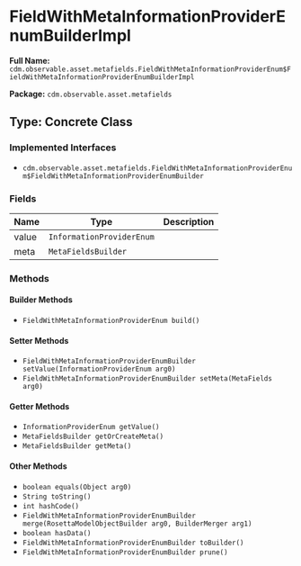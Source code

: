 # FieldWithMetaInformationProviderEnumBuilderImpl

**Full Name:** `cdm.observable.asset.metafields.FieldWithMetaInformationProviderEnum$FieldWithMetaInformationProviderEnumBuilderImpl`

**Package:** `cdm.observable.asset.metafields`

## Type: Concrete Class

### Implemented Interfaces

- `cdm.observable.asset.metafields.FieldWithMetaInformationProviderEnum$FieldWithMetaInformationProviderEnumBuilder`

### Fields

| Name | Type | Description |
|------|------|-------------|
| value | `InformationProviderEnum` |  |
| meta | `MetaFieldsBuilder` |  |

### Methods

#### Builder Methods

- `FieldWithMetaInformationProviderEnum build()`

#### Setter Methods

- `FieldWithMetaInformationProviderEnumBuilder setValue(InformationProviderEnum arg0)`
- `FieldWithMetaInformationProviderEnumBuilder setMeta(MetaFields arg0)`

#### Getter Methods

- `InformationProviderEnum getValue()`
- `MetaFieldsBuilder getOrCreateMeta()`
- `MetaFieldsBuilder getMeta()`

#### Other Methods

- `boolean equals(Object arg0)`
- `String toString()`
- `int hashCode()`
- `FieldWithMetaInformationProviderEnumBuilder merge(RosettaModelObjectBuilder arg0, BuilderMerger arg1)`
- `boolean hasData()`
- `FieldWithMetaInformationProviderEnumBuilder toBuilder()`
- `FieldWithMetaInformationProviderEnumBuilder prune()`

